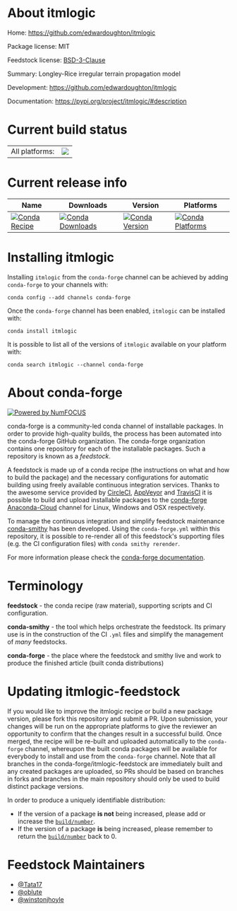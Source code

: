 About itmlogic
==============

Home: https://github.com/edwardoughton/itmlogic

Package license: MIT

Feedstock license: [BSD-3-Clause](https://github.com/conda-forge/itmlogic-feedstock/blob/master/LICENSE.txt)

Summary: Longley-Rice irregular terrain propagation model

Development: https://github.com/edwardoughton/itmlogic

Documentation: https://pypi.org/project/itmlogic/#description

Current build status
====================


<table><tr><td>All platforms:</td>
    <td>
      <a href="https://dev.azure.com/conda-forge/feedstock-builds/_build/latest?definitionId=11354&branchName=master">
        <img src="https://dev.azure.com/conda-forge/feedstock-builds/_apis/build/status/itmlogic-feedstock?branchName=master">
      </a>
    </td>
  </tr>
</table>

Current release info
====================

| Name | Downloads | Version | Platforms |
| --- | --- | --- | --- |
| [![Conda Recipe](https://img.shields.io/badge/recipe-itmlogic-green.svg)](https://anaconda.org/conda-forge/itmlogic) | [![Conda Downloads](https://img.shields.io/conda/dn/conda-forge/itmlogic.svg)](https://anaconda.org/conda-forge/itmlogic) | [![Conda Version](https://img.shields.io/conda/vn/conda-forge/itmlogic.svg)](https://anaconda.org/conda-forge/itmlogic) | [![Conda Platforms](https://img.shields.io/conda/pn/conda-forge/itmlogic.svg)](https://anaconda.org/conda-forge/itmlogic) |

Installing itmlogic
===================

Installing `itmlogic` from the `conda-forge` channel can be achieved by adding `conda-forge` to your channels with:

```
conda config --add channels conda-forge
```

Once the `conda-forge` channel has been enabled, `itmlogic` can be installed with:

```
conda install itmlogic
```

It is possible to list all of the versions of `itmlogic` available on your platform with:

```
conda search itmlogic --channel conda-forge
```


About conda-forge
=================

[![Powered by NumFOCUS](https://img.shields.io/badge/powered%20by-NumFOCUS-orange.svg?style=flat&colorA=E1523D&colorB=007D8A)](http://numfocus.org)

conda-forge is a community-led conda channel of installable packages.
In order to provide high-quality builds, the process has been automated into the
conda-forge GitHub organization. The conda-forge organization contains one repository
for each of the installable packages. Such a repository is known as a *feedstock*.

A feedstock is made up of a conda recipe (the instructions on what and how to build
the package) and the necessary configurations for automatic building using freely
available continuous integration services. Thanks to the awesome service provided by
[CircleCI](https://circleci.com/), [AppVeyor](https://www.appveyor.com/)
and [TravisCI](https://travis-ci.com/) it is possible to build and upload installable
packages to the [conda-forge](https://anaconda.org/conda-forge)
[Anaconda-Cloud](https://anaconda.org/) channel for Linux, Windows and OSX respectively.

To manage the continuous integration and simplify feedstock maintenance
[conda-smithy](https://github.com/conda-forge/conda-smithy) has been developed.
Using the ``conda-forge.yml`` within this repository, it is possible to re-render all of
this feedstock's supporting files (e.g. the CI configuration files) with ``conda smithy rerender``.

For more information please check the [conda-forge documentation](https://conda-forge.org/docs/).

Terminology
===========

**feedstock** - the conda recipe (raw material), supporting scripts and CI configuration.

**conda-smithy** - the tool which helps orchestrate the feedstock.
                   Its primary use is in the construction of the CI ``.yml`` files
                   and simplify the management of *many* feedstocks.

**conda-forge** - the place where the feedstock and smithy live and work to
                  produce the finished article (built conda distributions)


Updating itmlogic-feedstock
===========================

If you would like to improve the itmlogic recipe or build a new
package version, please fork this repository and submit a PR. Upon submission,
your changes will be run on the appropriate platforms to give the reviewer an
opportunity to confirm that the changes result in a successful build. Once
merged, the recipe will be re-built and uploaded automatically to the
`conda-forge` channel, whereupon the built conda packages will be available for
everybody to install and use from the `conda-forge` channel.
Note that all branches in the conda-forge/itmlogic-feedstock are
immediately built and any created packages are uploaded, so PRs should be based
on branches in forks and branches in the main repository should only be used to
build distinct package versions.

In order to produce a uniquely identifiable distribution:
 * If the version of a package **is not** being increased, please add or increase
   the [``build/number``](https://conda.io/docs/user-guide/tasks/build-packages/define-metadata.html#build-number-and-string).
 * If the version of a package **is** being increased, please remember to return
   the [``build/number``](https://conda.io/docs/user-guide/tasks/build-packages/define-metadata.html#build-number-and-string)
   back to 0.

Feedstock Maintainers
=====================

* [@Tata17](https://github.com/Tata17/)
* [@oblute](https://github.com/oblute/)
* [@winstonjhoyle](https://github.com/winstonjhoyle/)

